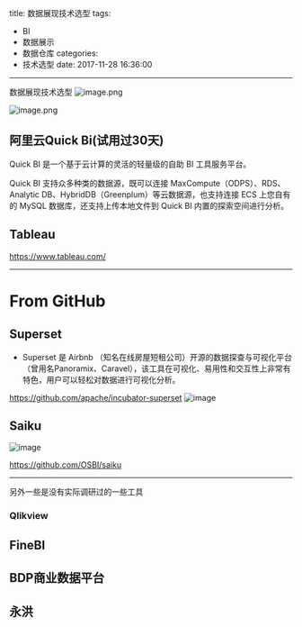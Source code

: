 title: 数据展现技术选型
tags:
  - BI
  - 数据展示
  - 数据仓库
categories:
  - 技术选型
date: 2017-11-28 16:36:00
---
数据展现技术选型
![ image.png](http://pic.victor123.cn/17-11-28/27291686.jpg)

![ image.png](http://pic.victor123.cn/17-11-28/97879159.jpg)


## 阿里云Quick Bi(试用过30天)
Quick BI 是一个基于云计算的灵活的轻量级的自助 BI 工具服务平台。

Quick BI 支持众多种类的数据源，既可以连接 MaxCompute（ODPS）、RDS、Analytic DB、HybridDB（Greenplum）等云数据源，也支持连接 ECS 上您自有的 MySQL 数据库，还支持上传本地文件到 Quick BI 内置的探索空间进行分析。

## Tableau
https://www.tableau.com/

---------
# From GitHub
## Superset
- Superset 是 Airbnb （知名在线房屋短租公司）开源的数据探查与可视化平台（曾用名Panoramix、Caravel），该工具在可视化、易用性和交互性上非常有特色，用户可以轻松对数据进行可视化分析。

https://github.com/apache/incubator-superset
![image](https://cloud.githubusercontent.com/assets/130878/20371438/a703a2a0-ac19-11e6-80c4-00a47c2eb644.gif)

## Saiku
![image](https://raw.githubusercontent.com/OSBI/saiku/assets/saiku-demo-1.jpg)

https://github.com/OSBI/saiku


-----------
另外一些是没有实际调研过的一些工具
### Qlikview
## FineBI
## BDP商业数据平台
## 永洪